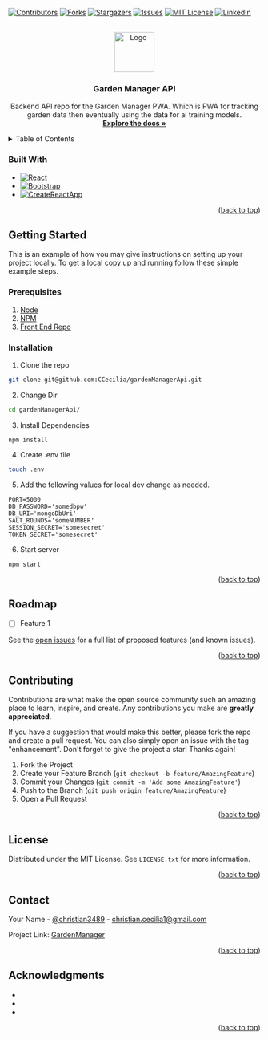 <div id="top"></div>

[![Contributors][contributors-shield]][contributors-url]
[![Forks][forks-shield]][forks-url]
[![Stargazers][stars-shield]][stars-url]
[![Issues][issues-shield]][issues-url]
[![MIT License][license-shield]][license-url]
[![LinkedIn][linkedin-shield]][linkedin-url]

<!-- PROJECT LOGO -->
<br />
<div align="center">
  <a href="https://github.com/CCecilia/gardenManagerApi">
    <img src="public/images/gardenManagerApiLogo.png" alt="Logo" width="80" height="80">
  </a>

<h3 align="center">Garden Manager API</h3>

  <p align="center">
    Backend API repo for the Garden Manager PWA. Which is PWA for tracking garden data then eventually using the data for ai training models.
    <br />
    <a href="https://github.com/CCecilia/gardenManagerApi"><strong>Explore the docs »</strong></a>
    <br />
  </p>
</div>

<!-- TABLE OF CONTENTS -->
<details>
  <summary>Table of Contents</summary>
  <ol>
    <li>
      <a href="#about-the-project">About The Project</a>
      <ul>
        <li><a href="#built-with">Built With</a></li>
      </ul>
    </li>
    <li>
      <a href="#getting-started">Getting Started</a>
      <ul>
        <li><a href="#prerequisites">Prerequisites</a></li>
        <li><a href="#installation">Installation</a></li>
      </ul>
    </li>
    <li><a href="#usage">Usage</a></li>
    <li><a href="#roadmap">Roadmap</a></li>
    <li><a href="#contributing">Contributing</a></li>
    <li><a href="#license">License</a></li>
    <li><a href="#contact">Contact</a></li>
    <li><a href="#acknowledgments">Acknowledgments</a></li>
  </ol>
</details>

### Built With

- [![React][react.js]][react-url]
- [![Bootstrap][bootstrap.com]][bootstrap-url]
- [![CreateReactApp][createreactapp.com]][createreactapp-url]

<p align="right">(<a href="#top">back to top</a>)</p>

<!-- GETTING STARTED -->

## Getting Started

This is an example of how you may give instructions on setting up your project locally.
To get a local copy up and running follow these simple example steps.

### Prerequisites

1. [Node](https://nodejs.org/en/download/)
2. [NPM](https://nodejs.org/en/download/)
3. [Front End Repo](https://github.com/CCecilia/gardenManager)

### Installation

1. Clone the repo

```sh
git clone git@github.com:CCecilia/gardenManagerApi.git
```

2. Change Dir

```sh
cd gardenManagerApi/
```

3. Install Dependencies

```npm
npm install
```

4. Create .env file

```sh
touch .env
```

5. Add the following values for local dev change as needed.

```text
PORT=5000
DB_PASSWORD='somedbpw'
DB_URI='mongoDbUri'
SALT_ROUNDS='someNUMBER'
SESSION_SECRET='somesecret'
TOKEN_SECRET='somesecret'
```

6. Start server

```npm
npm start
```

<p align="right">(<a href="#top">back to top</a>)</p>

<!-- ROADMAP -->

## Roadmap

- [ ] Feature 1

See the [open issues](https://github.com/CCecilia/gardenManagerApi/issues) for a full list of proposed features (and known issues).

<p align="right">(<a href="#top">back to top</a>)</p>

<!-- CONTRIBUTING -->

## Contributing

Contributions are what make the open source community such an amazing place to learn, inspire, and create. Any contributions you make are **greatly appreciated**.

If you have a suggestion that would make this better, please fork the repo and create a pull request. You can also simply open an issue with the tag "enhancement".
Don't forget to give the project a star! Thanks again!

1. Fork the Project
2. Create your Feature Branch (`git checkout -b feature/AmazingFeature`)
3. Commit your Changes (`git commit -m 'Add some AmazingFeature'`)
4. Push to the Branch (`git push origin feature/AmazingFeature`)
5. Open a Pull Request

<p align="right">(<a href="#top">back to top</a>)</p>

<!-- LICENSE -->

## License

Distributed under the MIT License. See `LICENSE.txt` for more information.

<p align="right">(<a href="#top">back to top</a>)</p>

<!-- CONTACT -->

## Contact

Your Name - [@christian3489](https://twitter.com/christian3489) - christian.cecilia1@gmail.com

Project Link: [GardenManager](https://github.com/CCecilia/gardenManagerApi)

<p align="right">(<a href="#top">back to top</a>)</p>

<!-- ACKNOWLEDGMENTS -->

## Acknowledgments

- []()
- []()
- []()

<p align="right">(<a href="#top">back to top</a>)</p>

<!-- MARKDOWN LINKS & IMAGES -->
<!-- https://www.markdownguide.org/basic-syntax/#reference-style-links -->

[contributors-shield]: https://img.shields.io/github/contributors/CCecilia/gardenManagerApi.svg?style=for-the-badge
[contributors-url]: https://github.com/CCecilia/gardenManagerApi/graphs/contributors
[forks-shield]: https://img.shields.io/github/forks/CCecilia/gardenManagerApi.svg?style=for-the-badge
[forks-url]: https://github.com/CCecilia/gardenManagerApi/network/members
[stars-shield]: https://img.shields.io/github/stars/CCecilia/gardenManagerApi.svg?style=for-the-badge
[stars-url]: https://github.com/CCecilia/gardenManagerApi/stargazers
[issues-shield]: https://img.shields.io/github/issues/CCecilia/gardenManagerApi.svg?style=for-the-badge
[issues-url]: https://github.com/CCecilia/gardenManagerApi/issues
[license-shield]: https://img.shields.io/github/license/CCecilia/gardenManagerApi.svg?style=for-the-badge
[license-url]: https://github.com/CCecilia/gardenManagerApi/blob/master/LICENSE.txt
[linkedin-shield]: https://img.shields.io/badge/-LinkedIn-black.svg?style=for-the-badge&logo=linkedin&colorB=555
[linkedin-url]: https://linkedin.com/in/linkedin_username
[product-screenshot]: images/screenshot.png
[react.js]: https://img.shields.io/badge/React-20232A?style=for-the-badge&logo=react&logoColor=61DAFB
[react-url]: https://reactjs.org/
[bootstrap.com]: https://img.shields.io/badge/Bootstrap-563D7C?style=for-the-badge&logo=bootstrap&logoColor=white
[bootstrap-url]: https://getbootstrap.com
[createreactapp.com]: https://img.shields.io/badge/CreateReactApp-FFF?style=for-the-badge&logo=react&logoColor=09D3AC
[createreactapp-url]: https://create-react-app.dev/
